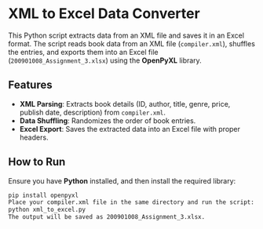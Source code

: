 # XML to Excel Data Converter

This Python script extracts data from an XML file and saves it in an Excel format. The script reads book data from an XML file (`compiler.xml`), shuffles the entries, and exports them into an Excel file (`200901008_Assignment_3.xlsx`) using the **OpenPyXL** library.

## Features

- **XML Parsing**: Extracts book details (ID, author, title, genre, price, publish date, description) from `compiler.xml`.
- **Data Shuffling**: Randomizes the order of book entries.
- **Excel Export**: Saves the extracted data into an Excel file with proper headers.

## How to Run

Ensure you have **Python** installed, and then install the required library:

```bash
pip install openpyxl
Place your compiler.xml file in the same directory and run the script:
python xml_to_excel.py
The output will be saved as 200901008_Assignment_3.xlsx.
